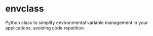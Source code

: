 # envclass
Python class to simplify environmental variable management in your applications, avoiding code repetition.
